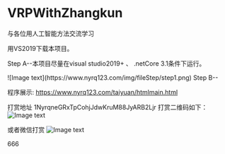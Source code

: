 # VRPWithZhangkun
与各位用人工智能方法交流学习

<p>
用VS2019下载本项目。 
</p>
<p>
Step A--本项目尽量在visual studio2019+ 、 .netCore 3.1条件下运行。 
</p>
![Image text](https://www.nyrq123.com/img/fileStep/step1.png)
Step B--

程序展示:
https://www.nyrq123.com/taiyuan/htmlmain.html

打赏地址
1NyrqneGRxTpCohjJdwKruM88JyARB2Ljr
打赏二维码如下：
![Image text](https://www.nyrq123.com/img/1NyrqneGRxTpCohjJdwKruM88JyARB2Ljr_qrCode.png)

或者微信打赏
![Image text](https://www.nyrq123.com/img/wechatqrcode.jpg)

666




